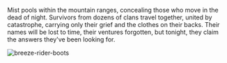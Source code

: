 <style>
  .center {
    display: block;
    margin-left: auto;
    margin-right: auto;
  }
</style>

Mist pools within the mountain ranges, concealing those who move in the dead of night. Survivors from dozens of clans travel together, united by catastrophe, carrying only their grief and the clothes on their backs. Their names will be lost to time, their ventures forgotten, but tonight, they claim the answers they've been looking for.

<img src="https://media.githubusercontent.com/media/nathaneastwood/fablore/main/src/equipment/media/breeze-rider-boots.webp" alt="breeze-rider-boots" class="center" />
